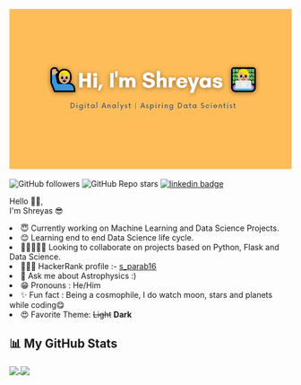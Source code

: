 ![Sparab16](src/Header.png)

![GitHub followers](https://img.shields.io/github/followers/Sparab16?color=9cf&style=for-the-badge)
![GitHub Repo stars](https://img.shields.io/github/stars/Sparab16/Advance-Image-Downloader?color=9cf&style=for-the-badge)
[![linkedin badge](https://img.shields.io/badge/Shreyas-Connect-9cf?style=for-the-badge&logo=linkedin)](https://www.linkedin.com/in/shrey16/)


<p>Hello 👋🏼, <br>
I'm Shreyas 😎

<li> 😇 Currently working on Machine Learning and Data Science Projects.
<li> 😊 Learning end to end Data Science life cycle.
<li>👨🏼‍🤝‍👨🏼 Looking to collaborate on projects based on Python, Flask and Data Science.
<li>👨🏼‍💻 HackerRank profile :- <a href="https://www.hackerrank.com/s_parab16">s_parab16</a>
<li>💬 Ask me about Astrophysics :)
<li>😁 Pronouns : He/Him
<li>✨ Fun fact : Being a cosmophile, I do watch moon, stars and planets while coding😋
<li>😍 Favorite Theme: <del>Light</del> <b>Dark</b>
</p>

## 📊 My GitHub Stats

<a href="https://github.com/Sparab16">
  <img align="center" src="https://github-readme-stats.vercel.app/api?username=Sparab16&hide=prs,issues,contribs&count_private=true&show_icons=true&theme=dracula&border_radius=10&locale=en" />
</a>

<a href="https://github.com/Sparab16">
  <img align="center" src="https://github-readme-stats.vercel.app/api/top-langs/?username=Sparab16&layout=compact&border_radius=10&theme=dracula" />
</a>
